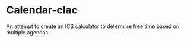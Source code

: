 # Calendar-clac
An attempt to create an ICS calculator to determine free time based on multiple agendas